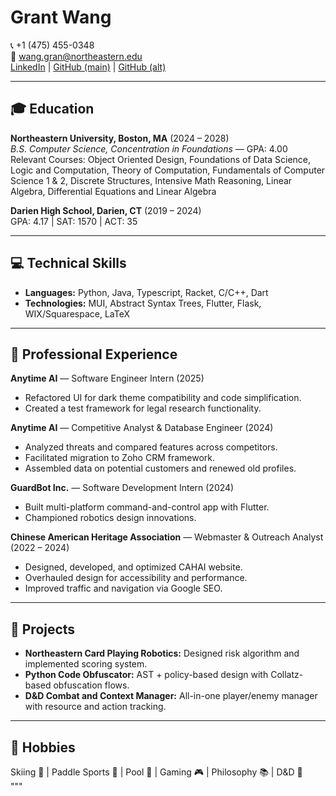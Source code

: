 # Grant Wang

📞 +1 (475) 455-0348  
📧 wang.gran@northeastern.edu  
[LinkedIn](https://www.linkedin.com/in/grant-wang-538608326) | [GitHub (main)](https://github.com/gwdio) | [GitHub (alt)](https://github.com/grant-wang)

---

## 🎓 Education

**Northeastern University, Boston, MA** (2024 – 2028)  
*B.S. Computer Science, Concentration in Foundations* — GPA: 4.00  
Relevant Courses: Object Oriented Design, Foundations of Data Science, Logic and Computation, Theory of Computation, Fundamentals of Computer Science 1 & 2, Discrete Structures, Intensive Math Reasoning, Linear Algebra, Differential Equations and Linear Algebra  

**Darien High School, Darien, CT** (2019 – 2024)  
GPA: 4.17 | SAT: 1570 | ACT: 35  

---

## 💻 Technical Skills

- **Languages:** Python, Java, Typescript, Racket, C/C++, Dart  
- **Technologies:** MUI, Abstract Syntax Trees, Flutter, Flask, WIX/Squarespace, LaTeX  

---

## 💼 Professional Experience

**Anytime AI** — Software Engineer Intern (2025)  
- Refactored UI for dark theme compatibility and code simplification.  
- Created a test framework for legal research functionality.  

**Anytime AI** — Competitive Analyst & Database Engineer (2024)  
- Analyzed threats and compared features across competitors.  
- Facilitated migration to Zoho CRM framework.  
- Assembled data on potential customers and renewed old profiles.  

**GuardBot Inc.** — Software Development Intern (2024)  
- Built multi-platform command-and-control app with Flutter.  
- Championed robotics design innovations.  

**Chinese American Heritage Association** — Webmaster & Outreach Analyst (2022 – 2024)  
- Designed, developed, and optimized CAHAI website.  
- Overhauled design for accessibility and performance.  
- Improved traffic and navigation via Google SEO.  

---

## 📂 Projects

- **Northeastern Card Playing Robotics:** Designed risk algorithm and implemented scoring system.  
- **Python Code Obfuscator:** AST + policy-based design with Collatz-based obfuscation flows.  
- **D&D Combat and Context Manager:** All-in-one player/enemy manager with resource and action tracking.  

---

## 🎯 Hobbies

Skiing 🎿 | Paddle Sports 🏓 | Pool 🎱 | Gaming 🎮 | Philosophy 📚 | D&D 🎲  
"""

